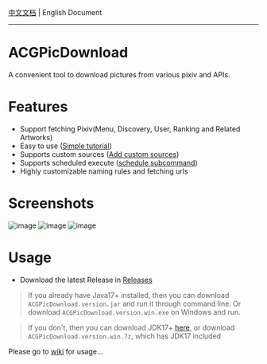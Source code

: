 [中文文档](https://github.com/zxzxy/ACGPicDownload/blob/master/README.md) | English Document

------------------

# ACGPicDownload

A convenient tool to download pictures from various pixiv and APIs.

# Features

- Support fetching Pixiv(Menu, Discovery, User, Ranking and Related Artworks)
- Easy to use ([Simple tutorial](https://github.com/zxzxy/ACGPicDownload/wiki/How-to-use#to-be-more-specific))
- Supports custom sources ([Add custom sources](https://github.com/zxzxy/ACGPicDownload/wiki/Add-custom-sources))
- Supports scheduled
  execute ([schedule subcommand](https://github.com/zxzxy/ACGPicDownload/wiki/How-to-use#subcommand-schedule))
- Highly customizable naming rules and fetching urls

# Screenshots

![image](https://user-images.githubusercontent.com/73475219/206454350-7717927e-3a20-4a31-a6c2-fa3fbec00314.png)
![image](https://user-images.githubusercontent.com/73475219/206454924-8974dec0-f46e-4bbf-92c3-1d888bd16ba3.png)
![image](https://user-images.githubusercontent.com/73475219/206455033-dc49237b-b8f1-4a39-bfa5-3f64b6f71fb1.png)

# Usage

- Download the latest Release in [Releases](https://github.com/zxzxy/ACGPicDownload/releases)

> If you already have Java17+ installed, then you can download `ACGPicDownload.version.jar` and run it through command
> line. Or
> download `ACGPicDownload.version.win.exe` on Windows and run.

> If you don't, then you can download JDK17+ [here](https://adoptium.net/en-US/temurin/archive), or
> download `ACGPicDownload.version.win.7z`, which has JDK17 included


Please go to [wiki](https://github.com/zxzxy/ACGPicDownload/wiki) for usage...
